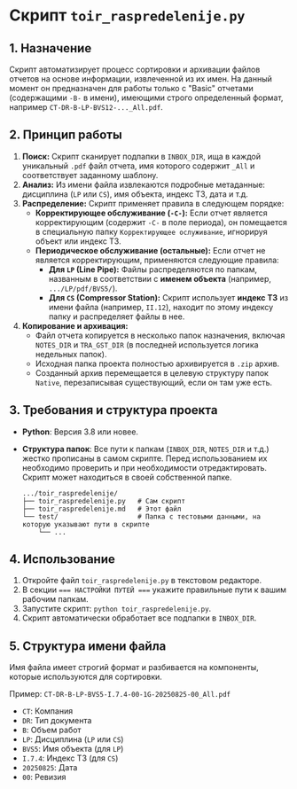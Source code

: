 # Скрипт `toir_raspredelenije.py`

## 1. Назначение

Скрипт автоматизирует процесс сортировки и архивации файлов отчетов на основе информации, извлеченной из их имен. На данный момент он предназначен для работы только с "Basic" отчетами (содержащими `-B-` в имени), имеющими строго определенный формат, например `CT-DR-B-LP-BVS12-..._All.pdf`.

## 2. Принцип работы

1.  **Поиск:** Скрипт сканирует подпапки в `INBOX_DIR`, ища в каждой уникальный `.pdf` файл отчета, имя которого содержит `_All` и соответствует заданному шаблону.
2.  **Анализ:** Из имени файла извлекаются подробные метаданные: дисциплина (`LP` или `CS`), имя объекта, индекс ТЗ, дата и т.д.
3.  **Распределение:** Скрипт применяет правила в следующем порядке:
    *   **Корректирующее обслуживание (`-C-`):** Если отчет является корректирующим (содержит `-C-` в поле периода), он помещается в специальную папку `Корректирующее ослуживание`, игнорируя объект или индекс ТЗ.
    *   **Периодическое обслуживание (остальные):** Если отчет не является корректирующим, применяются следующие правила:
        *   **Для `LP` (Line Pipe):** Файлы распределяются по папкам, названным в соответствии с **именем объекта** (например, `.../LP/pdf/BVS5/`).
        *   **Для `CS` (Compressor Station):** Скрипт использует **индекс ТЗ** из имени файла (например, `II.12`), находит по этому индексу папку и распределяет файлы в нее.
4.  **Копирование и архивация:**
    *   Файл отчета копируется в несколько папок назначения, включая `NOTES_DIR` и `TRA_GST_DIR` (в последней используется логика недельных папок).
    *   Исходная папка проекта полностью архивируется в `.zip` архив.
    *   Созданный архив перемещается в целевую структуру папок `Native`, перезаписывая существующий, если он там уже есть.

## 3. Требования и структура проекта

- **Python**: Версия 3.8 или новее.
- **Структура папок**: Все пути к папкам (`INBOX_DIR`, `NOTES_DIR` и т.д.) жестко прописаны в самом скрипте. Перед использованием их необходимо проверить и при необходимости отредактировать. Скрипт может находиться в своей собственной папке.

  ```
  .../toir_raspredelenije/
  ├── toir_raspredelenije.py   # Сам скрипт
  ├── toir_raspredelenije.md   # Этот файл
  └── test/                    # Папка с тестовыми данными, на которую указывают пути в скрипте
      └── ...
  ```

## 4. Использование

1.  Откройте файл `toir_raspredelenije.py` в текстовом редакторе.
2.  В секции `=== НАСТРОЙКИ ПУТЕЙ ===` укажите правильные пути к вашим рабочим папкам.
3.  Запустите скрипт: `python toir_raspredelenije.py`.
4.  Скрипт автоматически обработает все подпапки в `INBOX_DIR`.

## 5. Структура имени файла

Имя файла имеет строгий формат и разбивается на компоненты, которые используются для сортировки.

Пример: `CT-DR-B-LP-BVS5-I.7.4-00-1G-20250825-00_All.pdf`

- `CT`: Компания
- `DR`: Тип документа
- `B`: Объем работ
- `LP`: Дисциплина (`LP` или `CS`)
- `BVS5`: Имя объекта (для `LP`)
- `I.7.4`: Индекс ТЗ (для `CS`)
- `20250825`: Дата
- `00`: Ревизия